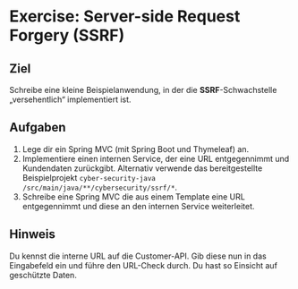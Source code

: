 # Exercise: Server-side Request Forgery (SSRF)

## Ziel
Schreibe eine kleine Beispielanwendung, in der die **SSRF**-Schwachstelle „versehentlich“ implementiert ist.  

## Aufgaben
1. Lege dir ein Spring MVC (mit Spring Boot und Thymeleaf) an.
2. Implementiere einen internen Service, der eine URL entgegennimmt und Kundendaten zurückgibt. 
Alternativ verwende das bereitgestellte Beispielprojekt 
```cyber-security-java /src/main/java/**/cybersecurity/ssrf/*```.
3. Schreibe eine Spring MVC die aus einem Template eine URL entgegennimmt und diese an den internen 
Service weiterleitet.

## Hinweis
Du kennst die interne URL auf die Customer-API. Gib diese nun in das Eingabefeld ein und führe den 
URL-Check durch. Du hast so Einsicht auf geschützte Daten. 
